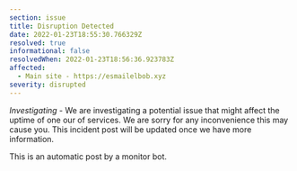 ```yaml
---
section: issue
title: Disruption Detected
date: 2022-01-23T18:55:30.766329Z
resolved: true
informational: false
resolvedWhen: 2022-01-23T18:56:36.923783Z
affected:
  - Main site - https://esmailelbob.xyz
severity: disrupted
---
```

*Investigating* - We are investigating a potential issue that might affect the uptime of one our of services. We are sorry for any inconvenience this may cause you. This incident post will be updated once we have more information.

This is an automatic post by a monitor bot.
        